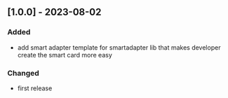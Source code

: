 ## [1.0.0] - 2023-08-02

### Added
- add smart adapter template for smartadapter lib that makes developer create the smart card more easy

### Changed
- first release